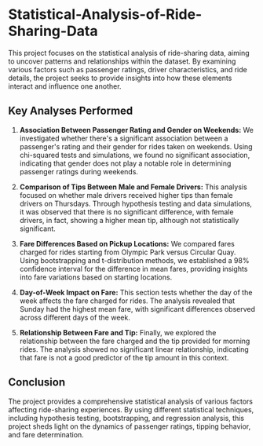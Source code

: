 # Statistical-Analysis-of-Ride-Sharing-Data

This project focuses on the statistical analysis of ride-sharing data, aiming to uncover patterns and relationships within the dataset. By examining various factors such as passenger ratings, driver characteristics, and ride details, the project seeks to provide insights into how these elements interact and influence one another.

## Key Analyses Performed

1. **Association Between Passenger Rating and Gender on Weekends:** We investigated whether there's a significant association between a passenger's rating and their gender for rides taken on weekends. Using chi-squared tests and simulations, we found no significant association, indicating that gender does not play a notable role in determining passenger ratings during weekends.

2. **Comparison of Tips Between Male and Female Drivers:** This analysis focused on whether male drivers received higher tips than female drivers on Thursdays. Through hypothesis testing and data simulations, it was observed that there is no significant difference, with female drivers, in fact, showing a higher mean tip, although not statistically significant.

3. **Fare Differences Based on Pickup Locations:** We compared fares charged for rides starting from Olympic Park versus Circular Quay. Using bootstrapping and t-distribution methods, we established a 98% confidence interval for the difference in mean fares, providing insights into fare variations based on starting locations.

4. **Day-of-Week Impact on Fare:** This section tests whether the day of the week affects the fare charged for rides. The analysis revealed that Sunday had the highest mean fare, with significant differences observed across different days of the week.

5. **Relationship Between Fare and Tip:** Finally, we explored the relationship between the fare charged and the tip provided for morning rides. The analysis showed no significant linear relationship, indicating that fare is not a good predictor of the tip amount in this context.

## Conclusion

The project provides a comprehensive statistical analysis of various factors affecting ride-sharing experiences. By using different statistical techniques, including hypothesis testing, bootstrapping, and regression analysis, this project sheds light on the dynamics of passenger ratings, tipping behavior, and fare determination.
